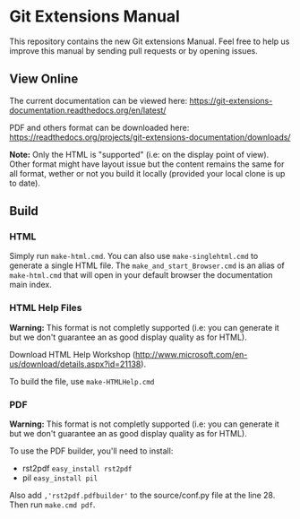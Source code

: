 Git Extensions Manual
=====================
This repository contains the new Git extensions Manual. Feel free to help us improve this manual by sending pull requests
or by opening issues.

View Online
-----------
The current documentation can be viewed here: https://git-extensions-documentation.readthedocs.org/en/latest/

PDF and others format can be downloaded here: https://readthedocs.org/projects/git-extensions-documentation/downloads/

**Note:** Only the HTML is "supported" (i.e: on the display point of view). Other format might have layout issue
but the content remains the same for all format, wether or not you build it locally (provided your local clone is 
up to date).

Build
-----

### HTML
Simply run `make-html.cmd`. You can also use `make-singlehtml.cmd` to generate a single HTML
file. The `make_and_start_Browser.cmd` is an alias of `make-html.cmd` that will open in your
default browser the documentation main index.

### HTML Help Files
**Warning:** This format is not completly supported (i.e: you can generate it but we don't 
guarantee an as good display quality as for HTML).

Download HTML Help Workshop (http://www.microsoft.com/en-us/download/details.aspx?id=21138).

To build the file, use `make-HTMLHelp.cmd`

### PDF
**Warning:** This format is not completly supported (i.e: you can generate it but we don't 
guarantee an as good display quality as for HTML).

To use the PDF builder, you'll need to install:

* rst2pdf `easy_install rst2pdf`
* pil `easy_install pil`

Also add `,'rst2pdf.pdfbuilder'` to the source/conf.py file at the line 28. Then run `make.cmd pdf`.

